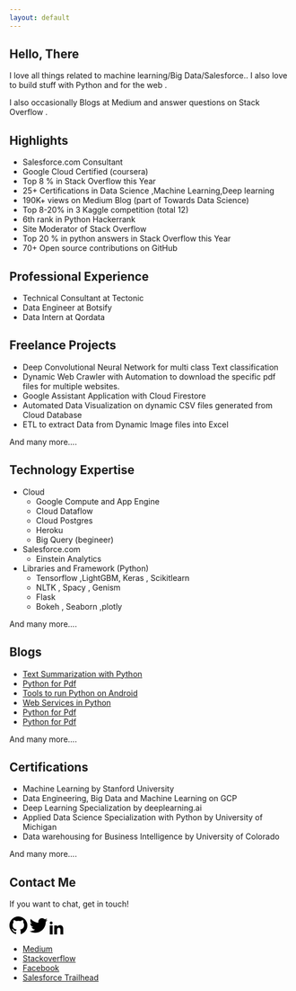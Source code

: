 ```yaml
---
layout: default
---
```

## Hello, There

I love all things related to machine learning/Big Data/Salesforce.. I also love to build stuff with Python and for the web  .

I also occasionally Blogs at Medium and answer questions on Stack Overflow .

## Highlights

- Salesforce.com Consultant
- Google Cloud Certified (coursera)
- Top 8 % in Stack Overflow this Year
- 25+ Certifications in Data Science ,Machine Learning,Deep learning
- 190K+ views on Medium Blog (part of Towards Data Science)
- Top 8-20% in 3 Kaggle competition (total 12)
- 6th rank in Python Hackerrank
- Site Moderator of Stack Overflow
- Top 20 % in python answers in Stack Overflow this Year
- 70+ Open source contributions on GitHub

## Professional Experience
- Technical Consultant at Tectonic
- Data Engineer at Botsify
- Data Intern at Qordata

## Freelance Projects
- Deep Convolutional Neural Network for multi class Text classification
- Dynamic Web Crawler with Automation to download the specific pdf files for multiple websites.
- Google Assistant Application with Cloud Firestore
- Automated Data Visualization  on dynamic CSV files generated from Cloud Database
- ETL to extract Data from Dynamic Image files into Excel

And many more....

## Technology Expertise
- Cloud
  - Google Compute and App Engine
  - Cloud Dataflow
  - Cloud Postgres
  - Heroku 
  - Big Query (begineer)
- Salesforce.com
  - Einstein Analytics
- Libraries and Framework (Python)
  - Tensorflow ,LightGBM, Keras , Scikitlearn
  - NLTK , Spacy , Genism
  - Flask  
  - Bokeh , Seaborn ,plotly
  
And many more....


## Blogs
- [Text Summarization with Python](https://towardsdatascience.com/text-summarization-in-python-76c0a41f0dc4)
- [Python for Pdf](https://towardsdatascience.com/python-for-pdf-ef0fac2808b0)
- [Tools to run Python on Android](https://towardsdatascience.com/tools-to-run-python-on-android-9060663972b4)
- [Web Services in Python](https://medium.com/@umerfarooq_26378/web-services-in-python-ef81a9067aaf)
- [Python for Pdf](https://towardsdatascience.com/python-for-pdf-ef0fac2808b0)
- [Python for Pdf](https://towardsdatascience.com/python-for-pdf-ef0fac2808b0)

And many more....

## Certifications
- Machine Learning by Stanford University 
- Data Engineering, Big Data and Machine Learning on GCP 
- Deep Learning Specialization by deeplearning.ai 
- Applied Data Science Specialization with Python by University of Michigan 
- Data warehousing for Business Intelligence by University of Colorado

And many more....



## Contact Me

If you want to chat, get in touch!

<div class="contact">
<a href="https://github.com/umer7"><svg height="32" width="32" viewBox="0 0 16 16" xmlns="http://www.w3.org/2000/svg" fill-rule="evenodd" clip-rule="evenodd" stroke-linejoin="round" stroke-miterlimit="1.414"><path d="M8 0C3.58 0 0 3.582 0 8c0 3.535 2.292 6.533 5.47 7.59.4.075.547-.172.547-.385 0-.19-.007-.693-.01-1.36-2.226.483-2.695-1.073-2.695-1.073-.364-.924-.89-1.17-.89-1.17-.725-.496.056-.486.056-.486.803.056 1.225.824 1.225.824.714 1.223 1.873.87 2.33.665.072-.517.278-.87.507-1.07-1.777-.2-3.644-.888-3.644-3.953 0-.873.31-1.587.823-2.147-.083-.202-.358-1.015.077-2.117 0 0 .672-.215 2.2.82.638-.178 1.323-.266 2.003-.27.68.004 1.364.092 2.003.27 1.527-1.035 2.198-.82 2.198-.82.437 1.102.163 1.915.08 2.117.513.56.823 1.274.823 2.147 0 3.073-1.87 3.75-3.653 3.947.287.246.543.735.543 1.48 0 1.07-.01 1.933-.01 2.195 0 .215.144.463.55.385C13.71 14.53 16 11.534 16 8c0-4.418-3.582-8-8-8"/></svg></a>
<a href="https://twitter.com/umerfarooq807"><svg height="32" width="32" viewBox="0 0 16 16" xmlns="http://www.w3.org/2000/svg" fill-rule="evenodd" clip-rule="evenodd" stroke-linejoin="round" stroke-miterlimit="1.414"><path d="M16 3.038c-.59.26-1.22.437-1.885.517.677-.407 1.198-1.05 1.443-1.816-.634.375-1.337.648-2.085.795-.598-.638-1.45-1.036-2.396-1.036-1.812 0-3.282 1.468-3.282 3.28 0 .258.03.51.085.75C5.152 5.39 2.733 4.084 1.114 2.1.83 2.583.67 3.147.67 3.75c0 1.14.58 2.143 1.46 2.732-.538-.017-1.045-.165-1.487-.41v.04c0 1.59 1.13 2.918 2.633 3.22-.276.074-.566.114-.865.114-.21 0-.416-.02-.617-.058.418 1.304 1.63 2.253 3.067 2.28-1.124.88-2.54 1.404-4.077 1.404-.265 0-.526-.015-.783-.045 1.453.93 3.178 1.474 5.032 1.474 6.038 0 9.34-5 9.34-9.338 0-.143-.004-.284-.01-.425.64-.463 1.198-1.04 1.638-1.7z" fill-rule="nonzero"/></svg></a>
<a href="https://www.linkedin.com/in/umer7/"><svg xmlns="http://www.w3.org/2000/svg" width="24" height="24" viewBox="0 0 24 24"><path d="M4.98 3.5c0 1.381-1.11 2.5-2.48 2.5s-2.48-1.119-2.48-2.5c0-1.38 1.11-2.5 2.48-2.5s2.48 1.12 2.48 2.5zm.02 4.5h-5v16h5v-16zm7.982 0h-4.968v16h4.969v-8.399c0-4.67 6.029-5.052 6.029 0v8.399h4.988v-10.131c0-7.88-8.922-7.593-11.018-3.714v-2.155z"/></svg></a>
</div>

- [Medium](https://medium.com/@umerfarooq_26378)
- [Stackoverflow](https://stackoverflow.com/users/5450900/umer)
- [Facebook](https://www.facebook.com/umer09)
- [Salesforce Trailhead](https://trailhead.salesforce.com/me/ufarooq3)

